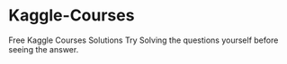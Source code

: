 # Kaggle-Courses
Free Kaggle Courses Solutions
Try Solving the questions yourself before seeing the answer.
